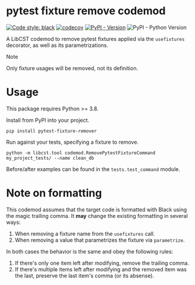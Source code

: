 # pytest fixture remove codemod
[![Code style: black](https://img.shields.io/badge/code%20style-black-000000.svg)](https://github.com/psf/black)
[![codecov](https://codecov.io/gh/Klavionik/pytest-fixture-remover/graph/badge.svg?token=L5GROOX2QN)](https://codecov.io/gh/Klavionik/pytest-fixture-remover)
[![PyPI - Version](https://img.shields.io/pypi/v/pytest-fixture-remover)](https://pypi.org/project/pytest-fixture-remover)
![PyPI - Python Version](https://img.shields.io/pypi/pyversions/pytest-fixture-remover)

A LibCST codemod to remove pytest fixtures applied via the `usefixtures` decorator,
as well as its parametrizations.

> [!NOTE]
> Only fixture usages will be removed, not its definition.

# Usage
This package requires Python >= 3.8. 

Install from PyPI into your project.

```shell
pip install pytest-fixture-remover
```

Run against your tests, specifying a fixture to remove.

```shell
python -m libcst.tool codemod.RemovePytestFixtureCommand my_project_tests/ --name clean_db
```

Before/after examples can be found in the `tests.test_command` module.

# Note on formatting
This codemod assumes that the target code is formatted with Black using
the magic trailing comma. It **may** change the existing formatting in several ways:
1. When removing a fixture name from the `usefixtures` call.
2. When removing a value that parametrizes the fixture via `parametrize`.

In both cases the behavior is the same and obey the following rules:
1. If there's only one item left after modifying, remove the trailing comma.
2. If there's multiple items left after modifying and the removed item was the last,
preserve the last item's comma (or its absense).
